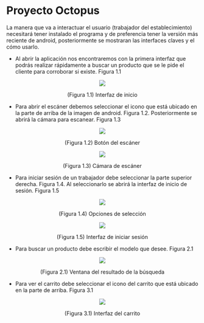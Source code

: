 # Proyecto Octopus

La manera que va a interactuar el usuario (trabajador del establecimiento) necesitará
tener instalado el programa y de preferencia tener la versión más reciente de
android, posteriormente se mostraran las interfaces claves y el cómo usarlo.
- Al abrir la aplicación nos encontraremos con la primera interfaz que podrás
realizar rápidamente a buscar un producto que se le pide el cliente para
corroborar si existe. Figura 1.1

<p align="center"><img src="https://raw.githubusercontent.com/fednick0/Octopus_app_Android/master/app/src/main/res/drawable/screenshots/1.PNG" /></p>
<p align="center">(Figura 1.1) Interfaz de inicio</p>

- Para abrir el escáner debemos seleccionar el icono que está ubicado en la
parte de arriba de la imagen de android. Figura 1.2. Posteriormente se abrirá
la cámara para escanear. Figura 1.3

<p align="center"><img src="https://raw.githubusercontent.com/fednick0/Octopus_app_Android/master/app/src/main/res/drawable/screenshots/2.PNG" /></p>
<p align="center">(Figura 1.2) Botón del escáner</p>
<p align="center"><img src="https://raw.githubusercontent.com/fednick0/Octopus_app_Android/master/app/src/main/res/drawable/screenshots/3.PNG" /></p>
<p align="center">(Figura 1.3) Cámara de escáner</p>

- Para iniciar sesión de un trabajador debe seleccionar la parte superior
derecha. Figura 1.4. Al seleccionarlo se abrirá la interfaz de inicio de sesión.
Figura 1.5

<p align="center"><img src="https://raw.githubusercontent.com/fednick0/Octopus_app_Android/master/app/src/main/res/drawable/screenshots/4.PNG" /></p>
<p align="center">(Figura 1.4) Opciones de selección</p>
<p align="center"><img src="https://raw.githubusercontent.com/fednick0/Octopus_app_Android/master/app/src/main/res/drawable/screenshots/5.PNG" /></p>
<p align="center">(Figura 1.5) Interfaz de iniciar sesión</p>

- Para buscar un producto debe escribir el modelo que desee. Figura 2.1

<p align="center"><img src="https://raw.githubusercontent.com/fednick0/Octopus_app_Android/master/app/src/main/res/drawable/screenshots/6.PNG" /></p>
<p align="center">(Figura 2.1) Ventana del resultado de la búsqueda</p>

- Para ver el carrito debe seleccionar el icono del carrito que está ubicado en la
parte de arriba. Figura 3.1

<p align="center"><img src="https://raw.githubusercontent.com/fednick0/Octopus_app_Android/master/app/src/main/res/drawable/screenshots/7.PNG" /></p>
<p align="center">(Figura 3.1) Interfaz del carrito</p>
